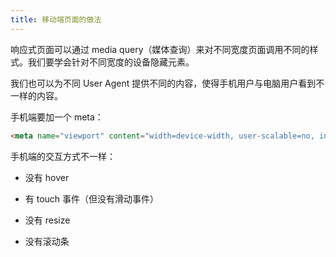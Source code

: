 ```yaml
---
title: 移动端页面的做法
---
```


响应式页面可以通过 media query（媒体查询）来对不同宽度页面调用不同的样式。我们要学会针对不同宽度的设备隐藏元素。

我们也可以为不同 User Agent 提供不同的内容，使得手机用户与电脑用户看到不一样的内容。

手机端要加一个 meta：

```html
<meta name="viewport" content="width=device-width, user-scalable=no, initial-scale=1.0, maximum-scale=1.0, minimum-scale=1.0">
```

手机端的交互方式不一样：

- 没有 hover

- 有 touch 事件（但没有滑动事件）

- 没有 resize

- 没有滚动条